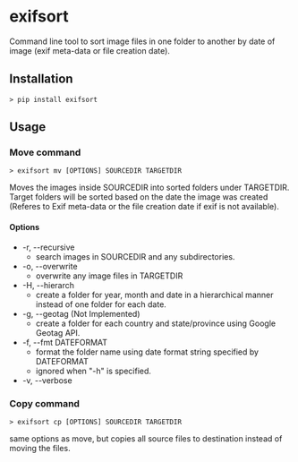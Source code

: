 exifsort
========================================================================

Command line tool to sort image files in one folder to another by date
of image (exif meta-data or file creation date).

Installation
------------------------------------------------------------------------

~~~shell
> pip install exifsort
~~~

Usage
------------------------------------------------------------------------

### Move command

~~~shell
> exifsort mv [OPTIONS] SOURCEDIR TARGETDIR
~~~

Moves the images inside SOURCEDIR into sorted folders under TARGETDIR.
Target folders will be sorted based on the date the image was created
(Referes to Exif meta-data or the file creation date if exif is not
available).

#### Options

* -r, --recursive
    * search images in SOURCEDIR and any subdirectories.
* -o, --overwrite
    * overwrite any image files in TARGETDIR
* -H, --hierarch
    * create a folder for year, month and date in a hierarchical manner
      instead of one folder for each date.
* -g, --geotag (Not Implemented)
    * create a folder for each country and state/province using Google
      Geotag API.
* -f, --fmt DATEFORMAT
    * format the folder name using date format string specified by DATEFORMAT
    * ignored when "-h" is specified.
* -v, --verbose

### Copy command

~~~shell
> exifsort cp [OPTIONS] SOURCEDIR TARGETDIR
~~~

same options as move, but copies all source files to destination instead
of moving the files.
